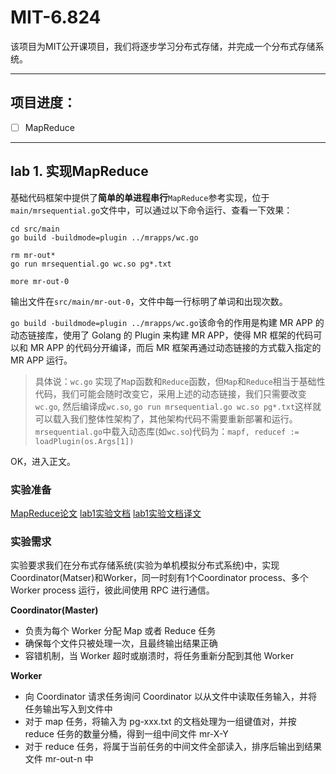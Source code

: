 # MIT-6.824
该项目为MIT公开课项目，我们将逐步学习分布式存储，并完成一个分布式存储系统。

***

## 项目进度：
- [ ] MapReduce

***
## lab 1. 实现MapReduce
基础代码框架中提供了**简单的单进程串行**`MapReduce`参考实现，位于`main/mrsequential.go`文件中，可以通过以下命令运行、查看一下效果：

```shell
cd src/main
go build -buildmode=plugin ../mrapps/wc.go

rm mr-out*
go run mrsequential.go wc.so pg*.txt

more mr-out-0
```
输出文件在`src/main/mr-out-0`，文件中每一行标明了单词和出现次数。

`go build -buildmode=plugin ../mrapps/wc.go`该命令的作用是构建 MR APP 的动态链接库，使用了 Golang 的 Plugin 来构建 MR APP，使得 MR 框架的代码可以和 MR APP 的代码分开编译，而后 MR 框架再通过动态链接的方式载入指定的 MR APP 运行。
> 具体说：`wc.go` 实现了`Ma`p函数和`Reduce`函数，但`Map`和`Reduce`相当于基础性代码，我们可能会随时改变它，采用上述的动态链接，我们只需要改变`wc.go`, 然后编译成`wc.so`, `go run mrsequential.go wc.so pg*.txt`这样就可以载入我们整体性架构了，其他架构代码不需要重新部署和运行。
`mrsequential.go`中载入动态库(如`wc.so`)代码为：`mapf, reducef := loadPlugin(os.Args[1])`

OK，进入正文。
### 实验准备
[MapReduce论文](http://static.googleusercontent.com/media/research.google.com/zh-CN//archive/mapreduce-osdi04.pdf)
[lab1实验文档](https://pdos.csail.mit.edu/6.824/labs/lab-mr.html)
[lab1实验文档译文](https://github.com/he2121/MIT6.824-2021/blob/main/docs-cn/lab-01.md)

### 实验需求
实验要求我们在分布式存储系统(实验为单机模拟分布式系统)中，实现Coordinator(Matser)和Worker，同一时刻有1个Coordinator process、多个 Worker process 运行，彼此间使用 RPC 进行通信。

**Coordinator(Master)**
- 负责为每个 Worker 分配 Map 或者 Reduce 任务
- 确保每个文件只被处理一次，且最终输出结果正确
- 容错机制，当 Worker 超时或崩溃时，将任务重新分配到其他 Worker

**Worker**
- 向 Coordinator 请求任务询问 Coordinator 以从文件中读取任务输入，并将任务输出写入到文件中
- 对于 map 任务，将输入为 pg-xxx.txt 的文档处理为一组键值对，并按 reduce 任务的数量分桶，得到一组中间文件 mr-X-Y
- 对于 reduce 任务，将属于当前任务的中间文件全部读入，排序后输出到结果文件 mr-out-n 中